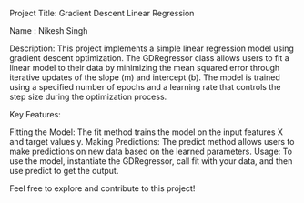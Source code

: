 Project Title: Gradient Descent Linear Regression

Name : Nikesh Singh

Description: This project implements a simple linear regression model using gradient descent optimization. The GDRegressor class allows users to fit a linear model to their data by minimizing the mean squared error through iterative updates of the slope (m) and intercept (b). The model is trained using a specified number of epochs and a learning rate that controls the step size during the optimization process.

Key Features:

Fitting the Model: The fit method trains the model on the input features X and target values y.
Making Predictions: The predict method allows users to make predictions on new data based on the learned parameters.
Usage: To use the model, instantiate the GDRegressor, call fit with your data, and then use predict to get the output.

Feel free to explore and contribute to this project!
